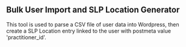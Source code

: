 ## Bulk User Import and SLP Location Generator

This tool is used to parse a CSV file of user data into Wordpress, then create a SLP Location entry linked to the user with postmeta value 'practitioner_id'.



